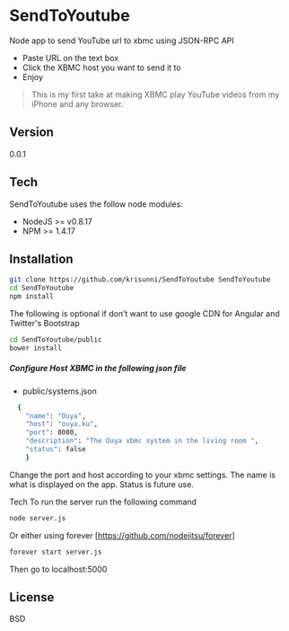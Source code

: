 SendToYoutube
=========

Node app to send YouTube url to xbmc using JSON-RPC API

  - Paste URL on the text box
  - Click the XBMC host you want to send it to
  - Enjoy



> This is my first take at making XBMC play YouTube videos from my iPhone and any browser.


Version
----

0.0.1

Tech
-----------

SendToYoutube uses the follow node modules:

* NodeJS >= v0.8.17
* NPM >= 1.4.17

Installation
--------------

```sh
git clone https://github.com/krisunni/SendToYoutube SendToYoutube
cd SendToYoutube
npm install
```

The following is optional if don’t want to use google CDN for Angular and Twitter's Bootstrap

```sh
cd SendToYoutube/public
bower install
```

##### Configure Host XBMC in the following json file

* public/systems.json



```sh
  {
    "name": "Ouya",
    "host": "ouya.ku",
    "port": 8080,
    "description": "The Ouya xbmc system in the living room ",
    "status": false
    }
```

Change the port and host according to your xbmc settings. The name is what is displayed on the app. 
Status is future use.

Tech
To run the server run the following command 
```sh
node server.js
```

Or either using  forever [https://github.com/nodejitsu/forever]  
```sh
forever start server.js
```
Then go to localhost:5000 

License
----

BSD


